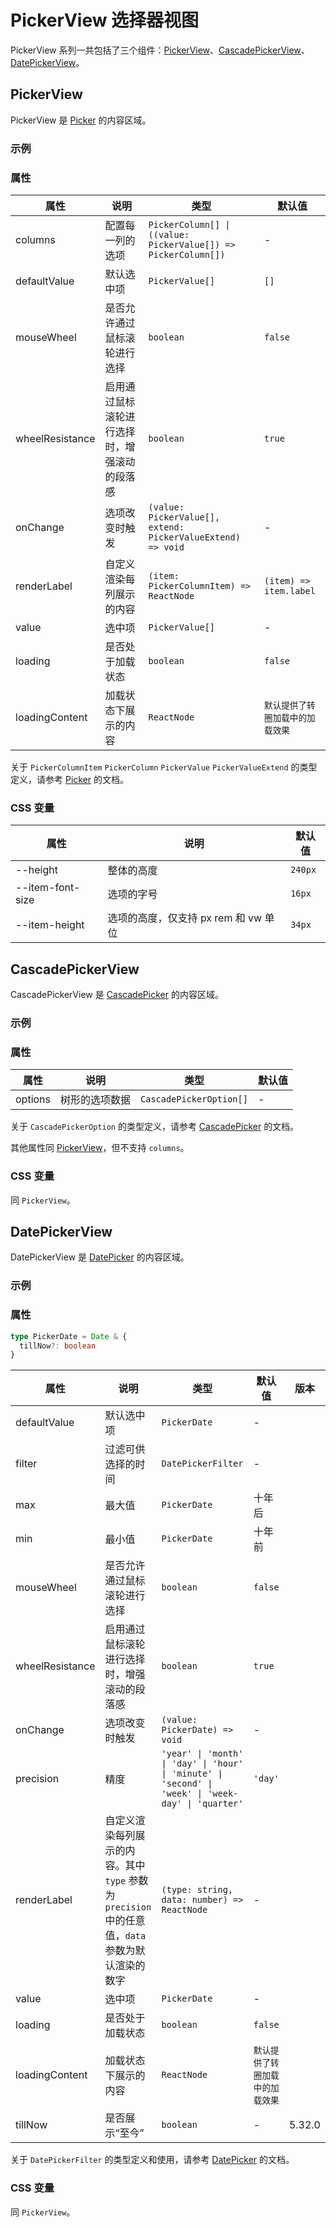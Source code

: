 # PickerView 选择器视图

PickerView 系列一共包括了三个组件：[PickerView](#pickerview)、[CascadePickerView](#cascadepickerview)、[DatePickerView](#datepickerview)。

## PickerView

PickerView 是 [Picker](/zh/components/picker/#picker) 的内容区域。

### 示例

<code src="./demos/demo1.tsx"></code>

### 属性

| 属性 | 说明 | 类型 | 默认值 |
| --- | --- | --- | --- |
| columns | 配置每一列的选项 | `PickerColumn[] \| ((value: PickerValue[]) => PickerColumn[])` | - |
| defaultValue | 默认选中项 | `PickerValue[]` | `[]` |
| mouseWheel | 是否允许通过鼠标滚轮进行选择 | `boolean` | `false` |
| wheelResistance | 启用通过鼠标滚轮进行选择时，增强滚动的段落感 | `boolean` | `true` |
| onChange | 选项改变时触发 | `(value: PickerValue[], extend: PickerValueExtend) => void` | - |
| renderLabel | 自定义渲染每列展示的内容 | `(item: PickerColumnItem) => ReactNode` | `(item) => item.label` |
| value | 选中项 | `PickerValue[]` | - |
| loading | 是否处于加载状态 | `boolean` | `false` |
| loadingContent | 加载状态下展示的内容 | `ReactNode` | `默认提供了转圈加载中的加载效果` |

关于 `PickerColumnItem` `PickerColumn` `PickerValue` `PickerValueExtend` 的类型定义，请参考 [Picker](/zh/components/picker) 的文档。

### CSS 变量

| 属性             | 说明                                 | 默认值  |
| ---------------- | ------------------------------------ | ------- |
| --height         | 整体的高度                           | `240px` |
| --item-font-size | 选项的字号                           | `16px`  |
| --item-height    | 选项的高度，仅支持 px rem 和 vw 单位 | `34px`  |

## CascadePickerView

CascadePickerView 是 [CascadePicker](/zh/components/picker/#cascadepicker) 的内容区域。

### 示例

<code src="../cascade-picker-view/demos/demo1.tsx"></code>

### 属性

| 属性    | 说明           | 类型                    | 默认值 |
| ------- | -------------- | ----------------------- | ------ |
| options | 树形的选项数据 | `CascadePickerOption[]` | -      |

关于 `CascadePickerOption` 的类型定义，请参考 [CascadePicker](/zh/components/picker/#cascadepicker) 的文档。

其他属性同 [PickerView](#pickerview)，但不支持 `columns`。

### CSS 变量

同 `PickerView`。

## DatePickerView

DatePickerView 是 [DatePicker](/zh/components/picker/#datepicker) 的内容区域。

### 示例

<code src="../date-picker-view/demos/demo1.tsx"></code>

<code src="../date-picker-view/demos/demo3.tsx"></code>

<code src="../date-picker-view/demos/demo2.tsx" debug></code>

### 属性

```typescript
type PickerDate = Date & {
  tillNow?: boolean
}
```

| 属性 | 说明 | 类型 | 默认值 | 版本 |
| --- | --- | --- | --- | --- |
| defaultValue | 默认选中项 | `PickerDate` | - |
| filter | 过滤可供选择的时间 | `DatePickerFilter` | - |
| max | 最大值 | `PickerDate` | 十年后 |
| min | 最小值 | `PickerDate` | 十年前 |
| mouseWheel | 是否允许通过鼠标滚轮进行选择 | `boolean` | `false` |
| wheelResistance | 启用通过鼠标滚轮进行选择时，增强滚动的段落感 | `boolean` | `true` |
| onChange | 选项改变时触发 | `(value: PickerDate) => void` | - |
| precision | 精度 | `'year' \| 'month' \| 'day' \| 'hour' \| 'minute' \| 'second' \| 'week' \| 'week-day' \| 'quarter'` | `'day'` |
| renderLabel | 自定义渲染每列展示的内容。其中 `type` 参数为 `precision` 中的任意值，`data` 参数为默认渲染的数字 | `(type: string, data: number) => ReactNode` | - |
| value | 选中项 | `PickerDate` | - |
| loading | 是否处于加载状态 | `boolean` | `false` |
| loadingContent | 加载状态下展示的内容 | `ReactNode` | `默认提供了转圈加载中的加载效果` |
| tillNow | 是否展示“至今” | `boolean` | - | 5.32.0 |

关于 `DatePickerFilter` 的类型定义和使用，请参考 [DatePicker](/zh/components/picker#datepicker) 的文档。

### CSS 变量

同 `PickerView`。
